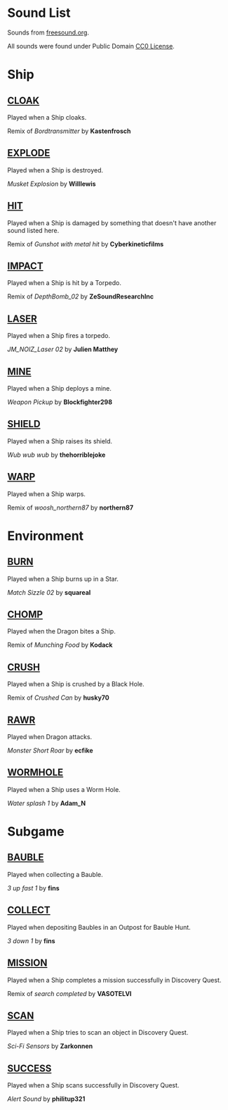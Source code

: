 Sound List
==========
Sounds from [freesound.org](http://www.freesound.org/).

All sounds were found under Public Domain [CC0 License](http://creativecommons.org/publicdomain/zero/1.0/).

Ship
====

[CLOAK](https://www.freesound.org/people/Kastenfrosch/sounds/162461/)
-----
Played when a Ship cloaks.

Remix of *Bordtransmitter* by **Kastenfrosch**

[EXPLODE](https://www.freesound.org/people/Willlewis/sounds/244345/)
-------
Played when a Ship is destroyed.

*Musket Explosion* by **Willlewis**

[HIT](https://www.freesound.org/people/Cyberkineticfilms/sounds/111048/)
---
Played when a Ship is damaged by something that doesn't have another sound listed here.

Remix of *Gunshot with metal hit* by **Cyberkineticfilms**

[IMPACT](https://www.freesound.org/people/ZeSoundResearchInc./sounds/147875/)
------
Played when a Ship is hit by a Torpedo.

Remix of *DepthBomb_02* by **ZeSoundResearchInc**

[LASER](https://www.freesound.org/people/Julien%20Matthey/sounds/268343/)
-----
Played when a Ship fires a torpedo.

*JM_NOIZ_Laser 02* by **Julien Matthey**

[MINE](https://www.freesound.org/people/Blockfighter298/sounds/317827/)
-----
Played when a Ship deploys a mine.

*Weapon Pickup* by **Blockfighter298**

[SHIELD](https://www.freesound.org/people/thehorriblejoke/sounds/198969/)
------
Played when a Ship raises its shield.

*Wub wub wub* by **thehorriblejoke**

[WARP](https://www.freesound.org/people/northern87/sounds/88532/)
----
Played when a Ship warps.

Remix of *woosh_northern87* by **northern87**

Environment
===========

[BURN](https://www.freesound.org/people/squareal/sounds/237407/)
----
Played when a Ship burns up in a Star.

*Match Sizzle 02* by **squareal**

[CHOMP](https://www.freesound.org/people/Kodack/sounds/256311/)
-----
Played when the Dragon bites a Ship.

Remix of *Munching Food* by **Kodack**

[CRUSH](https://www.freesound.org/people/husky70/sounds/157300/)
-----
Played when a Ship is crushed by a Black Hole.

Remix of *Crushed Can* by **husky70**

[RAWR](https://www.freesound.org/people/ecfike/sounds/132874/)
----
Played when Dragon attacks.

*Monster Short Roar* by **ecfike**

[WORMHOLE](http://freesound.org/people/Adam_N/sounds/164594/)
----
Played when a Ship uses a Worm Hole.

*Water splash 1* by **Adam_N**

Subgame
=======

[BAUBLE](https://www.freesound.org/people/fins/sounds/171583/)
------
Played when collecting a Bauble.

*3 up fast 1* by **fins**

[COLLECT](https://www.freesound.org/people/fins/sounds/171578/)
---------
Played when depositing Baubles in an Outpost for Bauble Hunt.

*3 down 1* by **fins**

[MISSION](https://www.freesound.org/people/VASOTELVI/sounds/187917/)
-------
Played when a Ship completes a mission successfully in Discovery Quest.

Remix of *search completed* by **VASOTELVI**

[SCAN](https://www.freesound.org/people/Zarkonnen/sounds/168885/)
----
Played when a Ship tries to scan an object in Discovery Quest.

*Sci-Fi Sensors* by **Zarkonnen**

[SUCCESS](https://www.freesound.org/people/philitup321/sounds/204369/)
-------
Played when a Ship scans successfully in Discovery Quest.

*Alert Sound* by **philitup321**

